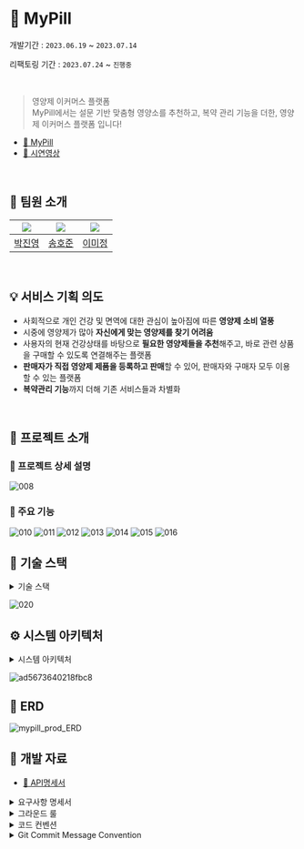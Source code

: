# 💊 MyPill
개발기간 : `2023.06.19` ~ `2023.07.14`

리팩토링 기간 : `2023.07.24` ~ `진행중` 

</br>

> 영양제 이커머스 플랫폼</br>
MyPill에서는 설문 기반 맞춤형 영양소를 추천하고, 복약 관리 기능을 더한, 영양제 이커머스 플랫폼 입니다!
- [🔗 MyPill](https://www.mypill.shop)
- [🔗 시연영상](https://youtu.be/VYYzGUSq1Hk)
</br>

## 🦁 팀원 소개 
| [![](https://avatars.githubusercontent.com/u/94813918?v=4)](https://github.com/jny0) | [![](https://avatars.githubusercontent.com/u/99067128?v=4)](https://github.com/hojunking96)  | [![](https://avatars.githubusercontent.com/u/64017307?v=4)](https://github.com/leemimi) |  
|:---------------------------------------------------------------------------------------:|:-----------------------------------------------------------------------------------------:|:----------------------------------------------------------------------------------------------------------:|
|                            [박진영](https://github.com/jny0)                             |                            [송호준](https://github.com/hojunking96)                             |                                      [이미정](https://github.com/leemimi)  

</br>

## 💡 서비스 기획 의도

- 사회적으로 개인 건강 및 면역에 대한 관심이 높아짐에 따른 **영양제 소비 열풍**
- 시중에 영양제가 많아 **자신에게 맞는 영양제를 찾기 어려움**
- 사용자의 현재 건강상태를 바탕으로 **필요한 영양제들을 추천**해주고, 바로 관련 상품을 구매할 수 있도록 연결해주는 플랫폼
- **판매자가 직접 영양제 제품을 등록하고 판매**할 수 있어, 판매자와 구매자 모두 이용할 수 있는 플랫폼
- **복약관리 기능**까지 더해 기존 서비스들과 차별화

</br>

## 📢 프로젝트 소개

### 🔎 프로젝트 상세 설명

![008](https://github.com/MyPill2023/MyPill/assets/64017307/99b11419-98d4-45b0-bb44-849c2d908528)

### 💫 주요 기능
![010](https://github.com/MyPill2023/MyPill/assets/64017307/1838c57f-68d9-4b49-9c36-d1e5630ade67)
![011](https://github.com/MyPill2023/MyPill/assets/64017307/a8a65f94-160b-4c82-a3b6-f03a0f8d3b2b)
![012](https://github.com/MyPill2023/MyPill/assets/64017307/53a8c7c5-1986-4f66-9640-74a4657658c2)
![013](https://github.com/MyPill2023/MyPill/assets/64017307/bc80ae00-cab1-4b88-adcc-626fdd08c45b)
![014](https://github.com/MyPill2023/MyPill/assets/64017307/2263a6bb-1b59-4ab3-9716-86077b86113e)
![015](https://github.com/MyPill2023/MyPill/assets/64017307/8ae7bf83-1d38-467d-af89-4b7424258308)
![016](https://github.com/MyPill2023/MyPill/assets/64017307/5fcba384-7f75-43b2-9ea5-03e1ce98d566)

## 📌 기술 스택
<details>
<summary>기술 스택</summary>
  
### Front

- HTML, CSS, JS
- 타임리프
- 제이쿼리
- 테일윈드
- 데이지UI

### BackEnd

- SpringBoot 3.xx
- java 17
- mariaDB
- Spring Oauth 2.0
- 스프링 시큐리티
- 공공데이터 API
- 토스페이먼츠 결제 모듈

### Infra

- NGINX
- 젠킨스
- 도커
- 레디스
- 네이버 클라우드 플랫폼
- 네이버 오브젝트 스토리지
- 네이버 CDN+

</details>

![020](https://github.com/MyPill2023/MyPill/assets/64017307/55ae15a1-f06d-4920-867f-1f5cf3d5b4fb)

## ⚙️ 시스템 아키텍처

<details>
<summary>시스템 아키텍처</summary>

- 스프링부트 3.XX
- JAVA 17
- MariaDB
- 네이버 클라우드 플랫폼
- 네이버 오브젝트 스토리지
- 네이버 CDN+
- Jenkins
- Redis
- 토스페이먼츠 결제 모듈
- Spring Oauth 2.0
    - 네이버
    - 카카오
- API들
    - 위치 정보
        - 카카오 Map API
    - 공공데이터
        - 영양소 정보 있는것들 - 기본 데이터 쌓아둔것들 어디서 가져왔더라?
        - 건강기능식품 판매업
            
            [데이터활용서비스](https://www.foodsafetykorea.go.kr/api/openApiInfo.do?menu_grp=MENU_GRP31&menu_no=656&show_cnt=10&start_idx=1&svc_no=I1290&svc_type_cd=API_TYPE06)
            
        - 공정거래위원회_통신판매사업자 등록현황 제공 조회 서비스
            
            [공정거래위원회_통신판매사업자 등록현황 제공 조회 서비스](https://www.data.go.kr/data/15112404/openapi.do)
            

- Swagger
- DDD(Domain-Driven-Design)

</details>

![ad5673640218fbc8](https://github.com/MyPill2023/MyPill/assets/64017307/5f4d29f8-89be-4518-9d75-6af04c8b3211)

## 📄 ERD
![mypill_prod_ERD](https://github.com/MyPill2023/MyPill/assets/99067128/8ca92327-0348-4036-a1ff-7d7623f2ac27)


## 📂 개발 자료

- [🔗 API명세서](https://www.mypill.shop/swagger-ui/index.html#/)

<details>
<summary>요구사항 명세서</summary>

![요구사항명세서](https://github.com/MyPill2023/MyPill/assets/64017307/61beece2-6c77-473d-9534-c5bc8456cc73)

</details>

<details>
<summary>그라운드 룰</summary>

### **그라운드 룰**

🍎 정규 회의는 매일 13시 → 이전까지 구현 상태 체크 및 오늘 진행상황 공유

🗣 불참해야 할 일 생길 때, 하루 전에는 말을 해주기

⚠️ 공지 확인 시 12시간 내에 답장 해주기 + 공지 확인 후에 ✅ 체크 필수

📝 공부하다 모르는 내용 생기면 공유하고 서로 같이 고민하기

🗣 PR 승인 전에 코드 점검하고 확인 후 승인하기

</details>

<details>
<summary>코드 컨벤션</summary>

## ☑️ 코드 컨벤션


🐫 **함수명, 변수명은 소문자 카멜케이스로 작성**

🐫 **클래스, 생성자명은 대문자 카멜케이스로 작성**

©️상수명은 CONSTANT_CASE로 작성

  
1.메서드명은 동사, 혹은 동사구로 작성
    ex) sendMessage(O) mesasage(x)

2. 다른 변수와 상수들은 명사, 혹은 명사구로 작성
    ex) makeResult(X) taskResult(O)

- 객체 이름을 함수 이름에 중복해서 넣지 않기 (상위 이름을 하위 이름에 중복시키지 않기)
- 하나의 메소드와 클래스는 하나의 목적만 수행하게 만드는 것을 권장

**메소드 순서**

- public 먼저 다 적고 private 적기
- Controller의 메소드 호출 순서대로 Service 작성
- Controller: 조회→생성→수정→삭제

**메소드 컨벤션**

- 리소스 생성 `create()`
- 리소스 조회 `getXXX()`
- 리소스 목록 조회 `getList()`
- 리소스 수정 `update()`
- 리소스 삭제 `delete()`


**주석은 설명하려는 구문에 맞춰 들여쓰기**

```java
// Good
void someFunction() {
  ...

  // statement에 관한 주석
  statements
}
```

**이항** **연산자 사이에는 공백을 추가**

```java
a+b+c+d // bad
a + b + c + d // good
```

☝ 콤마 다음에 값이 올 경우 공백을 추가

```java
int[] arr = [1,2,3,4]; //bad
int[] arr = [1, 2, 3, 4]; //good
```

⚠️  1. @Override 어노테이션은 꼭 붙이자

1. try-catch문에서 어지간한 경우에는 catch문을 비워두지 말자. 아무것도 적지 않는 것이 확실히 맞다면 주석을 넣어둔다.

- 모든 예외 케이스에 대한 고려

</details>

<details>
<summary>Git Commit Message Convention</summary>

### 커밋 유형

- 대문자로 작성

| 커밋 유형 | 의미 |
| --- | --- |
| Feat | 새로운 기능 추가 |
| Fix | 버그 수정 |
| Docs | 문서 수정 |
| Style | 코드 formatting, 세미콜론 누락, 코드 자체의 변경이 없는 경우 |
| Refactor | 코드 리팩토링 |
| Test | 테스트 코드, 리팩토링 테스트 코드 추가 |
| Chore | 패키지 매니저 수정, 그 외 기타 수정 ex) .gitignore |
| Design | CSS 등 사용자 UI 디자인 변경 |
| Comment | 필요한 주석 추가 및 변경 |
| Rename | 파일 또는 폴더 명을 수정하거나 옮기는 작업만인 경우 |
| Remove | 파일을 삭제하는 작업만 수행한 경우 |
| !BREAKING CHANGE | 커다란 API 변경의 경우 |
| !HOTFIX | 급하게 치명적인 버그를 고쳐야 하는 경우 |
| Deploy | 배포 관련 |
- 한 커밋에는 한 가지 문제만 작성
- 제목과 본문 빈 행으로 분리
- 제목 첫 글자는 대문자로, 끝에는 `.` 금지
- 제목은 50자 이내로 할 것
- 가독성 높이기
- 어떻게, 무엇을, 왜에 맞추어 작성
- merge는 squash로

### PR

- 추가사항
- 변경사항
- 특이사항

</details>


  
